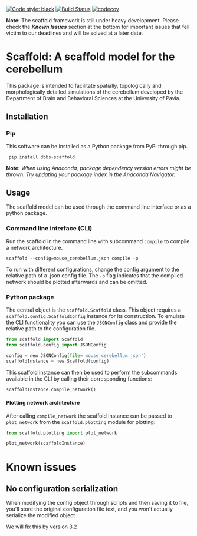 [![Code style: black](https://img.shields.io/badge/code%20style-black-000000.svg)](https://github.com/psf/black)
[![Build Status](https://travis-ci.com/Helveg/cerebellum-scaffold.svg?token=XSpW8taq6yXK53yq1am2&branch=master)](https://travis-ci.com/Helveg/cerebellum-scaffold)
[![codecov](https://codecov.io/gh/Helveg/cerebellum-scaffold/branch/master/graph/badge.svg?token=iMOwEbV0AZ)](https://codecov.io/gh/Helveg/cerebellum-scaffold)

**Note:** The scaffold framework is still under heavy development. Please check the
**_Known Issues_** section at the bottom for important issues that fell victim to our
deadlines and will be solved at a later date.

# Scaffold: A scaffold model for the cerebellum
This package is intended to facilitate spatially, topologically and morphologically
detailed simulations of the cerebellum developed by the Department of Brain and Behavioral
Sciences at the University of Pavia.

## Installation

### Pip

This software can be installed as a Python package from PyPI through pip.

```
 pip install dbbs-scaffold
```

**Note:** *When using Anaconda, package dependency version errors might be thrown. Try
updating your package index in the Anaconda Navigator.*

## Usage

The scaffold model can be used through the command line interface or as a python package.

### Command line interface (CLI)

Run the scaffold in the command line with subcommand `compile` to compile a network
architecture.

```
scaffold --config=mouse_cerebellum.json compile -p
```

To run with different configurations, change the config argument to the relative path of a
.json config file. The `-p` flag indicates that the compiled network should be plotted
afterwards and can be omitted.

### Python package

The central object is the `scaffold.Scaffold` class. This object requires a
`scaffold.config.ScaffoldConfig` instance for its construction. To emulate the CLI
functionality you can use the `JSONConfig` class and provide the relative path to the
configuration file.

```python
from scaffold import Scaffold
from scaffold.config import JSONConfig

config = new JSONConfig(file='mouse_cerebellum.json')
scaffoldInstance = new Scaffold(config)
```

This scaffold instance can then be used to perform the subcommands available in the CLI by
calling their corresponding functions:

```python
scaffoldInstance.compile_network()
```

#### Plotting network architecture

After calling `compile_network` the scaffold instance can be passed to `plot_network` from
the `scaffold.plotting` module for plotting:

```python
from scaffold.plotting import plot_network

plot_network(scaffoldInstance)
```


# Known issues

## No configuration serialization

When modifying the config object through scripts and then saving it to file, you'll store
the original configuration file text, and you won't actually serialize the modified object

We will fix this by version 3.2
